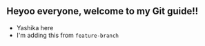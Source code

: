 ## Heyoo everyone, welcome to my Git guide!!
- Yashika here 
- I'm adding this from `feature-branch`